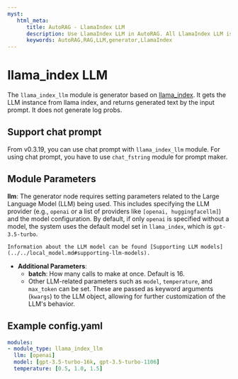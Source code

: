 ```yaml
---
myst:
   html_meta:
      title: AutoRAG - LlamaIndex LLM
      description: Use LlamaIndex LLM in AutoRAG. All LlamaIndex LLM is compatible with AutoRAG.
      keywords: AutoRAG,RAG,LLM,generator,LlamaIndex
---
```

# llama_index LLM

The `llama_index_llm` module is generator based
on [llama_index](https://docs.llamaindex.ai/en/stable/module_guides/models/llms/). It gets the LLM instance from llama
index, and returns generated text by the input prompt.
It does not generate log probs.

## Support chat prompt

From v0.3.19, you can use chat prompt with `llama_index_llm` module.
For using chat prompt, you have to use `chat_fstring` module for prompt maker.

## **Module Parameters**

**llm**: The generator node requires setting parameters related to the Large Language Model (LLM) being used. This includes specifying the LLM provider (e.g., `openai` or a list of providers like `[openai, huggingfacellm]`) and the model configuration. By default, if only `openai` is specified without a model, the system uses the default model set in `llama_index`, which is `gpt-3.5-turbo`.
```{tip}
Information about the LLM model can be found [Supporting LLM models](../../local_model.md#supporting-llm-models).
```
- **Additional Parameters**:
  - **batch**: How many calls to make at once. Default is 16.
  - Other LLM-related parameters such as `model`, `temperature`, and `max_token` can be set. These are passed as keyword arguments (`kwargs`) to the LLM object, allowing for further customization of the LLM's behavior.

## **Example config.yaml**
```yaml
modules:
- module_type: llama_index_llm
  llm: [openai]
  model: [gpt-3.5-turbo-16k, gpt-3.5-turbo-1106]
  temperature: [0.5, 1.0, 1.5]
```
